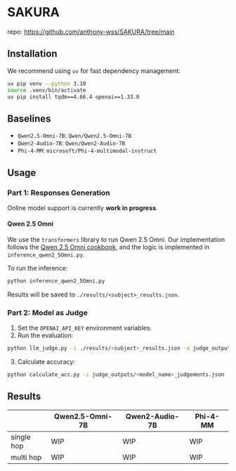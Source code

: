 # SAKURA

repo: https://github.com/anthony-wss/SAKURA/tree/main

## Installation

We recommend using `uv` for fast dependency management:

```bash
uv pip venv --python 3.10
source .venv/bin/activate
uv pip install tqdm==4.66.4 openai==1.33.0
```

## Baselines

- `Qwen2.5-Omni-7B`: `Qwen/Qwen2.5-Omni-7B`
- `Qwen2-Audio-7B`: `Qwen/Qwen2-Audio-7B`
- `Phi-4-MM`: `microsoft/Phi-4-multimodal-instruct`

## Usage

### Part 1: Responses Generation

Online model support is currently **work in progress**.

#### Qwen 2.5 Omni

We use the `transformers` library to run Qwen 2.5 Omni.
 Our implementation follows the [Qwen 2.5 Omni cookbook](https://github.com/QwenLM/Qwen2.5-Omni/blob/main/cookbooks/universal_audio_understanding.ipynb), and the logic is implemented in `inference_qwen2_5Omni.py`.

To run the inference:

```bash
python inference_qwen2_5Omni.py
```

Results will be saved to `./results/<subject>_results.json`.

### Part 2: Model as Judge

1. Set the `OPENAI_API_KEY` environment variables.
2. Run the evaluation:

```bash
python llm_judge.py -i ./results/<subject>_results.json -o judge_outputs/
```

3. Calculate accuracy:

```bash
python calculate_acc.py -i judge_outputs/<model_name>_judgements.json
```

## Results

|            | Qwen2.5-Omni-7B | Qwen2-Audio-7B | Phi-4-MM |
| ---------- | --------------- | -------------- | -------- |
| single hop | WIP             | WIP            | WIP      |
| multi hop  | WIP             | WIP            | WIP      |